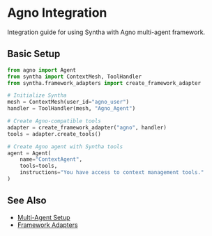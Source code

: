 # Agno Integration

Integration guide for using Syntha with Agno multi-agent framework.

## Basic Setup

```python
from agno import Agent
from syntha import ContextMesh, ToolHandler
from syntha.framework_adapters import create_framework_adapter

# Initialize Syntha
mesh = ContextMesh(user_id="agno_user")
handler = ToolHandler(mesh, "Agno_Agent")

# Create Agno-compatible tools
adapter = create_framework_adapter("agno", handler)
tools = adapter.create_tools()

# Create Agno agent with Syntha tools
agent = Agent(
    name="ContextAgent",
    tools=tools,
    instructions="You have access to context management tools."
)
```

## See Also

- [Multi-Agent Setup](../tools/multi-agent.md)
- [Framework Adapters](../../user-guide/concepts/adapters.md)
